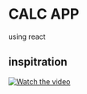 # CALC APP
using react
## inspitration 
[![Watch the video](https://img.youtube.com/vi/DgRrrOt0Vr8/maxresdefault.jpg)](https://youtu.be/DgRrrOt0Vr8)

